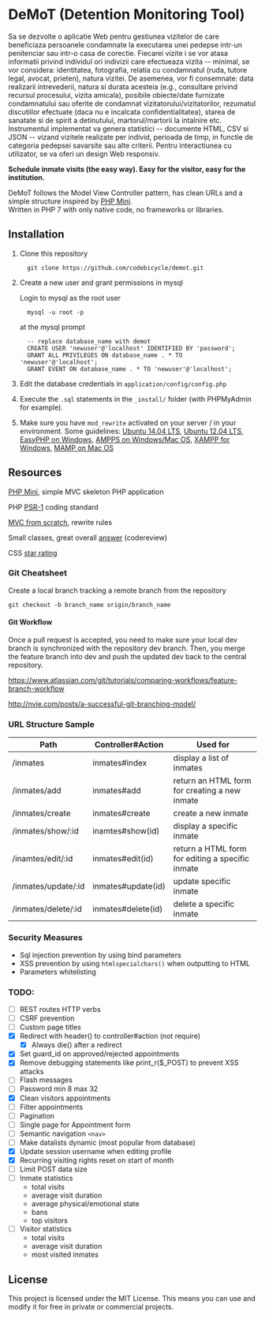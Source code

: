 # DeMoT (Detention Monitoring Tool)

>
Sa se dezvolte o aplicatie Web pentru gestiunea vizitelor de care beneficiaza persoanele condamnate la executarea unei pedepse intr-un penitenciar sau intr-o casa de corectie. Fiecarei vizite i se vor atasa informatii privind individul ori indivizii care efectueaza vizita -- minimal, se vor considera: identitatea, fotografia, relatia cu condamnatul (ruda, tutore legal, avocat, prieten), natura vizitei. De asemenea, vor fi consemnate: data realizarii intrevederii, natura si durata acesteia (e.g., consultare privind recursul procesului, vizita amicala), posibile obiecte/date furnizate condamnatului sau oferite de condamnat vizitatorului/vizitatorilor, rezumatul discutiilor efectuate (daca nu e incalcata confidentialitatea), starea de sanatate si de spirit a detinutului, martorul/martorii la intalnire etc. Instrumentul implementat va genera statistici -- documente HTML, CSV si JSON -- vizand vizitele realizate per individ, perioada de timp, in functie de categoria pedepsei savarsite sau alte criterii. Pentru interactiunea cu utilizator, se va oferi un design Web responsiv.


<b>Schedule inmate visits (the easy way). Easy for the visitor, easy for the institution.</b>
          
DeMoT follows the Model View Controller pattern, has clean URLs and a simple structure inspired by [PHP Mini][mini].  
Written in PHP 7 with only native code, no frameworks or libraries.


## Installation
1. Clone this repository
    ```
      git clone https://github.com/codebicycle/demot.git
    ```

2. Create a new user and grant permissions in mysql

    Login to mysql as the root user
    ```
      mysql -u root -p
    ```
    at the mysql prompt
    ```
      -- replace database_name with demot
      CREATE USER 'newuser'@'localhost' IDENTIFIED BY 'password';
      GRANT ALL PRIVILEGES ON database_name . * TO 'newuser'@'localhost';
      GRANT EVENT ON database_name . * TO 'newuser'@'localhost';
    ```

3. Edit the database credentials in `application/config/config.php`
4. Execute the `.sql` statements in the `_install/` folder (with PHPMyAdmin for example).
5. Make sure you have `mod_rewrite` activated on your server / in your environment. Some guidelines:
   [Ubuntu 14.04 LTS](http://www.dev-metal.com/enable-mod_rewrite-ubuntu-14-04-lts/),
   [Ubuntu 12.04 LTS](http://www.dev-metal.com/enable-mod_rewrite-ubuntu-12-04-lts/),
   [EasyPHP on Windows](http://stackoverflow.com/questions/8158770/easyphp-and-htaccess),
   [AMPPS on Windows/Mac OS](http://www.softaculous.com/board/index.php?tid=3634&title=AMPPS_rewrite_enable/disable_option%3F_please%3F),
   [XAMPP for Windows](http://www.leonardaustin.com/blog/technical/enable-mod_rewrite-in-xampp/),
   [MAMP on Mac OS](http://stackoverflow.com/questions/7670561/how-to-get-htaccess-to-work-on-mamp)


## Resources

[PHP Mini][mini], simple MVC skeleton PHP application

PHP [PSR-1][psr1] coding standard

[MVC from scratch][2], rewrite rules

Small classes, great overall [answer][4] (codereview)

CSS [star rating][6]

[mini]: https://github.com/panique/mini
[psr1]: http://www.php-fig.org/psr/psr-1/
[2]:    http://anantgarg.com/2009/03/13/write-your-own-php-mvc-framework-part-1/
[4]:    https://codereview.stackexchange.com/questions/61605/pdo-login-register-system-ive-been-working-on
[6]:    http://blog.iconfinder.com/how-to-create-a-responsive-star-rater-using-css-and-svg/


### Git Cheatsheet

Create a local branch tracking a remote branch from the repository
```
git checkout -b branch_name origin/branch_name
```

#### Git Workflow

>
Once a pull request is accepted, you need to make sure your local dev branch is synchronized with the repository dev branch. Then, you merge the feature branch into dev and push the updated dev back to the central repository.

https://www.atlassian.com/git/tutorials/comparing-workflows/feature-branch-workflow

http://nvie.com/posts/a-successful-git-branching-model/


### URL Structure Sample

| Path                  | Controller#Action | Used for                                          |
|---                    |---                |---                                                |
| /inmates              | inmates#index     | display a list of inmates                         |
| /inmates/add          | inmates#add       | return an HTML form for creating a new inmate     |
| /inmates/create       | inmates#create    | create a new inmate                               |
| /inmates/show/:id     | inamtes#show(id)  | display a specific inmate                         |
| /inamtes/edit/:id     | inmates#edit(id)  | return a HTML form for editing a specific inmate  |
| /inmates/update/:id   | inmates#update(id)| update specific inmate                            |
| /inmates/delete/:id   | inmates#delete(id)| delete a specific inmate                          |


### Security Measures

- Sql injection prevention by using bind parameters
- XSS prevention by using `htmlspecialchars()` when outputting to HTML
- Parameters whitelisting


### TODO:
  - [ ] REST routes HTTP verbs
  - [ ] CSRF prevention
  - [ ] Custom page titles
  - [x] Redirect with header() to controller#action (not require)
	- [x] Always die() after a redirect
  - [x] Set guard_id on approved/rejected appointments
  - [x] Remove debugging statements like print_r($_POST) to prevent XSS attacks
  - [ ] Flash messages
  - [ ] Password min 8 max 32
  - [x] Clean visitors appointments
  - [ ] Filter appointments
  - [ ] Pagination
  - [ ] Single page for Appointment form
  - [ ] Semantic navigation `<nav>`
  - [ ] Make datalists dynamic (most popular from database)
  - [x] Update session username when editing profile
  - [x] Recurring visiting rights reset on start of month
  - [ ] Limit POST data size
  - [ ] Inmate statistics
    - total visits
    - average visit duration
    - average physical/emotional state
    - bans
    - top visitors
  - [ ] Visitor statistics
    - total visits
    - average visit duration
    - most visited inmates


## License

This project is licensed under the MIT License.
This means you can use and modify it for free in private or commercial projects.
